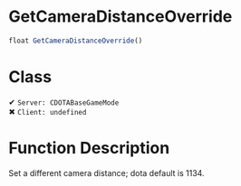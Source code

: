 # GetCameraDistanceOverride
```js	
float GetCameraDistanceOverride()
```
# Class
✔ `Server: CDOTABaseGameMode`  
✖ `Client: undefined`  

# Function Description
Set a different camera distance; dota default is 1134.

